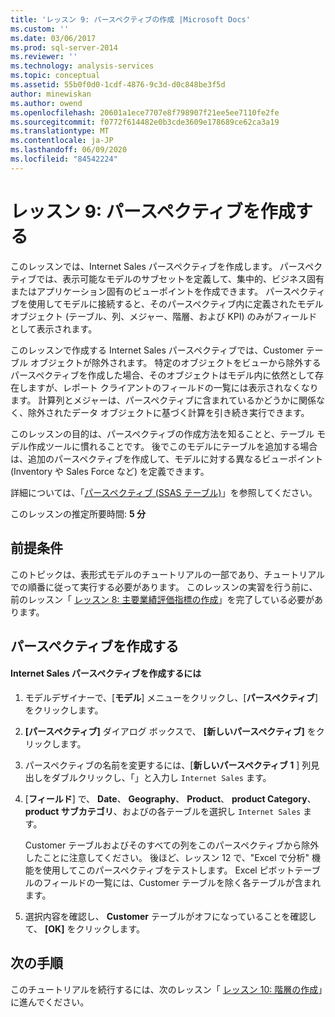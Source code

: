 ```yaml
---
title: 'レッスン 9: パースペクティブの作成 |Microsoft Docs'
ms.custom: ''
ms.date: 03/06/2017
ms.prod: sql-server-2014
ms.reviewer: ''
ms.technology: analysis-services
ms.topic: conceptual
ms.assetid: 55b0f0d0-1cdf-4876-9c3d-d0c848be3f5d
author: minewiskan
ms.author: owend
ms.openlocfilehash: 20601a1ece7707e8f798907f21ee5ee7110fe2fe
ms.sourcegitcommit: f0772f614482e0b3cde3609e178689ce62ca3a19
ms.translationtype: MT
ms.contentlocale: ja-JP
ms.lasthandoff: 06/09/2020
ms.locfileid: "84542224"
---
```

# <a name="lesson-9-create-perspectives"></a>レッスン 9: パースペクティブを作成する
  このレッスンでは、Internet Sales パースペクティブを作成します。 パースペクティブでは、表示可能なモデルのサブセットを定義して、集中的、ビジネス固有またはアプリケーション固有のビューポイントを作成できます。 パースペクティブを使用してモデルに接続すると、そのパースペクティブ内に定義されたモデル オブジェクト (テーブル、列、メジャー、階層、および KPI) のみがフィールドとして表示されます。  
  
 このレッスンで作成する Internet Sales パースペクティブでは、Customer テーブル オブジェクトが除外されます。 特定のオブジェクトをビューから除外するパースペクティブを作成した場合、そのオブジェクトはモデル内に依然として存在しますが、レポート クライアントのフィールドの一覧には表示されなくなります。 計算列とメジャーは、パースペクティブに含まれているかどうかに関係なく、除外されたデータ オブジェクトに基づく計算を引き続き実行できます。  
  
 このレッスンの目的は、パースペクティブの作成方法を知ることと、テーブル モデル作成ツールに慣れることです。 後でこのモデルにテーブルを追加する場合は、追加のパースペクティブを作成して、モデルに対する異なるビューポイント (Inventory や Sales Force など) を定義できます。  
  
 詳細については、「[パースペクティブ (SSAS テーブル)](tabular-models/perspectives-ssas-tabular.md)」を参照してください。  
  
 このレッスンの推定所要時間: **5 分**  
  
## <a name="prerequisites"></a>前提条件  
 このトピックは、表形式モデルのチュートリアルの一部であり、チュートリアルでの順番に従って実行する必要があります。 このレッスンの実習を行う前に、前のレッスン「 [レッスン 8: 主要業績評価指標の作成](lesson-7-create-key-performance-indicators.md)」を完了している必要があります。  
  
## <a name="create-perspectives"></a>パースペクティブを作成する  
  
#### <a name="to-create-an-internet-sales-perspective"></a>Internet Sales パースペクティブを作成するには  
  
1.  モデルデザイナーで、[**モデル**] メニューをクリックし、[**パースペクティブ**] をクリックします。  
  
2.  **[パースペクティブ]** ダイアログ ボックスで、 **[新しいパースペクティブ]** をクリックします。  
  
3.  パースペクティブの名前を変更するには、[**新しいパースペクティブ 1** ] 列見出しをダブルクリックし、「」と入力し `Internet Sales` ます。  
  
4.  [**フィールド**] で、 **Date**、 **Geography**、 **Product**、 **product Category**、 **product サブカテゴリ**、およびの各テーブルを選択し `Internet Sales` ます。  
  
     Customer テーブルおよびそのすべての列をこのパースペクティブから除外したことに注意してください。 後ほど、レッスン 12 で、"Excel で分析" 機能を使用してこのパースペクティブをテストします。 Excel ピボットテーブルのフィールドの一覧には、Customer テーブルを除く各テーブルが含まれます。  
  
5.  選択内容を確認し、 **Customer** テーブルがオフになっていることを確認して、 **[OK]** をクリックします。  
  
## <a name="next-steps"></a>次の手順  
 このチュートリアルを続行するには、次のレッスン「 [レッスン 10: 階層の作成](lesson-9-create-hierarchies.md)」に進んでください。  
  
  
